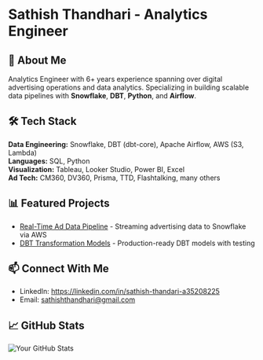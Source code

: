 # Sathish Thandhari - Analytics Engineer

## 👋 About Me
Analytics Engineer with 6+ years experience spanning over digital advertising operations and data analytics. 
Specializing in building scalable data pipelines with **Snowflake**, **DBT**, **Python**, and **Airflow**.

## 🛠️ Tech Stack
**Data Engineering:** Snowflake, DBT (dbt-core), Apache Airflow, AWS (S3, Lambda)  
**Languages:** SQL, Python  
**Visualization:** Tableau, Looker Studio, Power BI, Excel  
**Ad Tech:** CM360, DV360, Prisma, TTD, Flashtalking, many others

## 📊 Featured Projects
- [Real-Time Ad Data Pipeline](https://github.com/sathishthandhari-collab/Ad_tech) - Streaming advertising data to Snowflake via AWS
- [DBT Transformation Models](https://github.com/sathishthandhari-collab/Ecommerce_project_olist) - Production-ready DBT models with testing

## 📫 Connect With Me
- LinkedIn: https://linkedin.com/in/sathish-thandari-a35208225
- Email: sathishthandhari@gmail.com

## 📈 GitHub Stats
![Your GitHub Stats](https://github-readme-stats.vercel.app/api?username=YOUR_USERNAME&show_icons=true)
